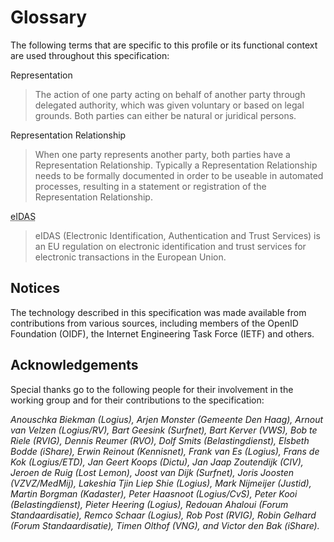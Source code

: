 # Glossary

The following terms that are specific to this profile or its functional context are used throughout this specification:

Representation
> The action of one party acting on behalf of another party through delegated authority, which was given voluntary or based on legal grounds. Both parties can either be natural or juridical persons.

Representation Relationship
> When one party represents another party, both parties have a Representation Relationship. Typically a Representation Relationship needs to be formally documented in order to be useable in automated processes, resulting in a statement or registration of the Representation Relationship.

<abbr title="Electronic Identification, Authentication and Trust Services">eIDAS</abbr>

> eIDAS (Electronic Identification, Authentication and Trust Services) is an EU regulation on electronic identification and trust services for electronic transactions in the European Union.

<!-- Add abbreviations below, so they are highlighted in the text -->
<div style="display:none">
    <abbr title="Best Current Practice">BCP</abbr>
    <abbr title="Basis Registratie Personen, the Dutch citizen registry">BRP</abbr>
    <abbr title="Burgerservicenummer, the identification number for citizen in The Netherlands">BSN</abbr>
    <abbr title="Content Encryption Key">CEK</abbr>
    <abbr title="Cross Site Request Forgery">CSRF</abbr>
    <abbr title="European Union">EU</abbr>
    <abbr title="General Data Protection Regulation">GDPR</abbr>
    <abbr title="Internet Engineering Task Force">IETF</abbr>
    <abbr title="Identity Provider">IdP</abbr>
    <abbr title="JavaScript Object Notation, a lightweight data-exchange format often used with REST APIs">JSON</abbr>
    <abbr title="JSON Web Token">JWT</abbr>
    <abbr title="JSON Web Signature">JWS</abbr>
    <abbr title="JSON Web Encryption">JWE</abbr>
    <abbr title="Kamer van Koophandel, the Dutch Chamber of Commerce">KvK</abbr>
    <abbr title="Level of Assurance">LoA</abbr>
    <abbr title="OpenID Provider">OP</abbr>
    <abbr title="Proof Key for Code Exchange">PKCE</abbr>
	<abbr title="Risk Based Authentication">RBA</abbr>
    <abbr title="Request For Change">RFC</abbr>
    <abbr title="Relying Party">RP</abbr>
    <abbr title="Rechtspersonen en Samenwerkingsverbanden Identificatienummer, the identification number for legal entities and associations in The Netherlands">RSIN</abbr>
    <abbr title="Uniform Resource Identifier">URI</abbr>
    <abbr title="Cross-Site Scripting">XSS</abbr>
</div>

## Notices

The technology described in this specification was made available from contributions from various sources, including members of the OpenID Foundation (OIDF), the Internet Engineering Task Force (IETF) and others.

## Acknowledgements

Special thanks go to the following people for their involvement in the working group and for their contributions to the specification:

<i>

Anouschka Biekman (Logius), Arjen Monster (Gemeente Den Haag), Arnout van Velzen (Logius/RV), Bart Geesink (Surfnet), Bart Kerver (VWS), Bob te Riele (RVIG), Dennis Reumer (RVO), Dolf Smits (Belastingdienst), Elsbeth Bodde (iShare), Erwin Reinout (Kennisnet), Frank van Es (Logius), Frans de Kok (Logius/ETD), Jan Geert Koops (Dictu), Jan Jaap Zoutendijk (CIV), Jeroen de Ruig (Lost Lemon), Joost van Dijk (Surfnet), Joris Joosten (VZVZ/MedMij), Lakeshia Tjin Liep Shie (Logius), Mark Nijmeijer (Justid), Martin Borgman (Kadaster), Peter Haasnoot (Logius/CvS), Peter Kooi (Belastingdienst), Pieter Heering (Logius), Redouan Ahaloui (Forum Standaardisatie), Remco Schaar (Logius), Rob Post (RVIG), Robin Gelhard (Forum Standaardisatie), Timen Olthof (VNG), and Victor den Bak (iShare).

</i>
